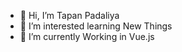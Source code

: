 - 👋 Hi, I’m Tapan Padaliya
- 👀 I’m interested learning New Things
- 🌱 I’m currently Working in Vue.js
